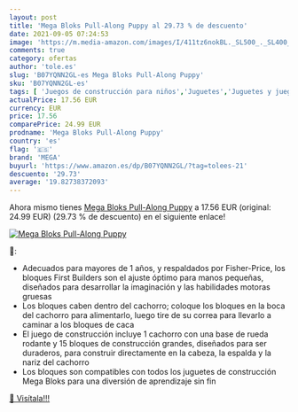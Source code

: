 ```yaml
---
layout: post
title: 'Mega Bloks Pull-Along Puppy al 29.73 % de descuento'
date: 2021-09-05 07:24:53
image: 'https://m.media-amazon.com/images/I/411tz6nokBL._SL500_._SL400_.jpg'
comments: true
category: ofertas
author: 'tole.es'
slug: 'B07YQNN2GL-es Mega Bloks Pull-Along Puppy'
sku: 'B07YQNN2GL-es'
tags: [ 'Juegos de construcción para niños','Juguetes','Juguetes y juegos','bloks','mega', ]
actualPrice: 17.56 EUR
currency: EUR
price: 17.56
comparePrice: 24.99 EUR
prodname: 'Mega Bloks Pull-Along Puppy'
country: 'es'
flag: '🇪🇸'
brand: 'MEGA'
buyurl: 'https://www.amazon.es/dp/B07YQNN2GL/?tag=tolees-21'
descuento: '29.73'
average: '19.82738372093'
---
```


Ahora mismo tienes [Mega Bloks Pull-Along Puppy](https://www.amazon.es/dp/B07YQNN2GL/?tag=tolees-21) a 17.56 EUR (original: 24.99 EUR) (29.73 %  de descuento) en el siguiente enlace!

[![Mega Bloks Pull-Along Puppy](https://m.media-amazon.com/images/I/411tz6nokBL._SL500_._SL400_.jpg)](https://www.amazon.es/dp/B07YQNN2GL/?tag=tolees-21)

🔎:

- Adecuados para mayores de 1 años, y respaldados por Fisher-Price, los bloques First Builders son el ajuste óptimo para manos pequeñas, diseñados para desarrollar la imaginación y las habilidades motoras gruesas
- Los bloques caben dentro del cachorro; coloque los bloques en la boca del cachorro para alimentarlo, luego tire de su correa para llevarlo a caminar a los bloques de caca
- El juego de construcción incluye 1 cachorro con una base de rueda rodante y 15 bloques de construcción grandes, diseñados para ser duraderos, para construir directamente en la cabeza, la espalda y la nariz del cachorro
- Los bloques son compatibles con todos los juguetes de construcción Mega Bloks para una diversión de aprendizaje sin fin

[🛒 Visítala!!!](https://www.amazon.es/dp/B07YQNN2GL/?tag=tolees-21)
